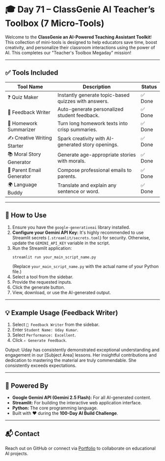# 🎓 Day 71 – ClassGenie AI Teacher’s Toolbox (7 Micro-Tools)

Welcome to the **ClassGenie an AI-Powered Teaching Assistant Toolkit**!
This collection of mini-tools is designed to help educators save time, boost creativity, and personalize their classroom interactions using the power of AI. This completes our "Teacher's Toolbox Megaday" mission!

---

## ✅ Tools Included

| Tool Name                | Description                                          | Status   |
|--------------------------|------------------------------------------------------|----------|
| ❓ Quiz Maker             | Instantly generate topic-based quizzes with answers. | ✅ Done   |
| 📝 Feedback Writer        | Auto-generate personalized student feedback.         | ✅ Done   |
| 📖 Homework Summarizer   | Turn long homework texts into crisp summaries.       | ✅ Done   |
| ✍️ Creative Writing Starter | Spark creativity with AI-generated story openings.   | ✅ Done   |
| 📚 Moral Story Generator | Generate age-appropriate stories with morals.        | ✅ Done   |
| 📧 Parent Email Generator | Compose professional emails to parents.              | ✅ Done   |
| 🌍 Language Buddy         | Translate and explain any sentence or word.          | ✅ Done   |

---

## 🚀 How to Use

1.  Ensure you have the `google-generativeai` library installed.
2.  **Configure your Gemini API Key:** It's highly recommended to use Streamlit secrets (`.streamlit/secrets.toml`) for security. Otherwise, update the `GEMINI_API_KEY` variable in the script.
3.  Run the Streamlit application:
    ```bash
    streamlit run your_main_script_name.py
    ```
    (Replace `your_main_script_name.py` with the actual name of your Python file.)
4.  Select a tool from the sidebar.
5.  Provide the requested inputs.
6.  Click the generate button.
7.  View, download, or use the AI-generated output.

---

## 💡 Example Usage (Feedback Writer)

1.  Select `📝 Feedback Writer` from the sidebar.
2.  Enter `Student Name: Uday Kumar`.
3.  Select `Performance: Excellent`.
4.  Click `✍️ Generate Feedback`.

Output:
Uday has consistently demonstrated exceptional understanding and engagement in our [Subject Area] lessons. Her insightful contributions and dedication to mastering the material are truly commendable. She consistently exceeds expectations.

---

## 🤖 Powered By

*   **Google Gemini API (Gemini 2.5 Flash):** For all AI-generated content.
*   **Streamlit:** For building the interactive web application interface.
*   **Python:** The core programming language.
*   Built with ❤️ during the **100-Day AI Build Challenge**.

---

## 📬 Contact

Reach out on GitHub or connect via [Portfolio](https://ud-ai-kumar.vercel.app/) to collaborate on educational AI projects.

```